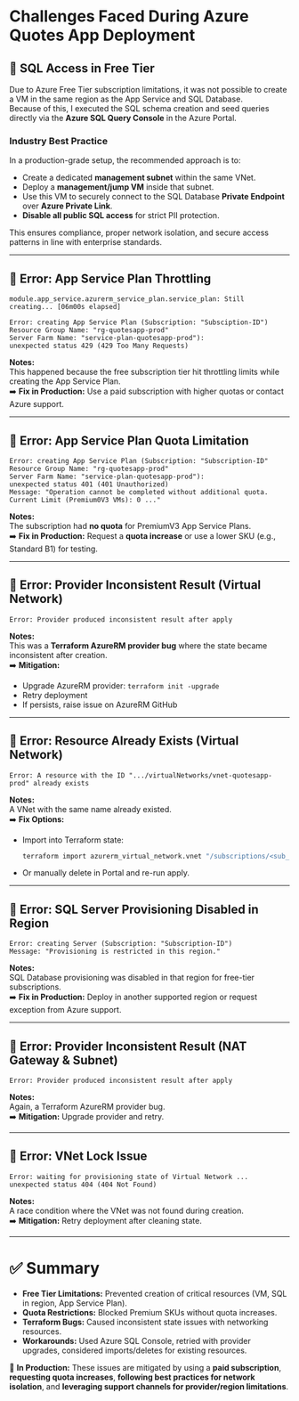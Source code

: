 # Challenges Faced During Azure Quotes App Deployment

## 📌 SQL Access in Free Tier
Due to Azure Free Tier subscription limitations, it was not possible to create a VM in the same region as the App Service and SQL Database.  
Because of this, I executed the SQL schema creation and seed queries directly via the **Azure SQL Query Console** in the Azure Portal.

### Industry Best Practice
In a production-grade setup, the recommended approach is to:
- Create a dedicated **management subnet** within the same VNet.
- Deploy a **management/jump VM** inside that subnet.
- Use this VM to securely connect to the SQL Database **Private Endpoint** over **Azure Private Link**.
- **Disable all public SQL access** for strict PII protection.

This ensures compliance, proper network isolation, and secure access patterns in line with enterprise standards.

---

## 🚨 Error: App Service Plan Throttling
```hcl
module.app_service.azurerm_service_plan.service_plan: Still creating... [06m00s elapsed]

Error: creating App Service Plan (Subscription: "Subsciption-ID")
Resource Group Name: "rg-quotesapp-prod"
Server Farm Name: "service-plan-quotesapp-prod"):
unexpected status 429 (429 Too Many Requests)
```
**Notes:**  
This happened because the free subscription tier hit throttling limits while creating the App Service Plan.  
➡️ **Fix in Production:** Use a paid subscription with higher quotas or contact Azure support.

---

## 🚨 Error: App Service Plan Quota Limitation
```hcl
Error: creating App Service Plan (Subscription: "Subscription-ID"
Resource Group Name: "rg-quotesapp-prod"
Server Farm Name: "service-plan-quotesapp-prod"):
unexpected status 401 (401 Unauthorized)
Message: "Operation cannot be completed without additional quota. Current Limit (Premium0V3 VMs): 0 ..."
```
**Notes:**  
The subscription had **no quota** for PremiumV3 App Service Plans.  
➡️ **Fix in Production:** Request a **quota increase** or use a lower SKU (e.g., Standard B1) for testing.

---

## 🚨 Error: Provider Inconsistent Result (Virtual Network)
```hcl
Error: Provider produced inconsistent result after apply
```
**Notes:**  
This was a **Terraform AzureRM provider bug** where the state became inconsistent after creation.  
➡️ **Mitigation:**  
- Upgrade AzureRM provider: `terraform init -upgrade`  
- Retry deployment  
- If persists, raise issue on AzureRM GitHub

---

## 🚨 Error: Resource Already Exists (Virtual Network)
```hcl
Error: A resource with the ID ".../virtualNetworks/vnet-quotesapp-prod" already exists
```
**Notes:**  
A VNet with the same name already existed.  
➡️ **Fix Options:**  
- Import into Terraform state:  
  ```bash
  terraform import azurerm_virtual_network.vnet "/subscriptions/<sub_id>/resourceGroups/rg-quotesapp-prod/providers/Microsoft.Network/virtualNetworks/vnet-quotesapp-prod"
  ```
- Or manually delete in Portal and re-run apply.

---

## 🚨 Error: SQL Server Provisioning Disabled in Region
```hcl
Error: creating Server (Subscription: "Subscription-ID")
Message: "Provisioning is restricted in this region."
```
**Notes:**  
SQL Database provisioning was disabled in that region for free-tier subscriptions.  
➡️ **Fix in Production:** Deploy in another supported region or request exception from Azure support.

---

## 🚨 Error: Provider Inconsistent Result (NAT Gateway & Subnet)
```hcl
Error: Provider produced inconsistent result after apply
```
**Notes:**  
Again, a Terraform AzureRM provider bug.  
➡️ **Mitigation:** Upgrade provider and retry.

---

## 🚨 Error: VNet Lock Issue
```hcl
Error: waiting for provisioning state of Virtual Network ...
unexpected status 404 (404 Not Found)
```
**Notes:**  
A race condition where the VNet was not found during creation.  
➡️ **Mitigation:** Retry deployment after cleaning state.

---

# ✅ Summary
- **Free Tier Limitations:** Prevented creation of critical resources (VM, SQL in region, App Service Plan).  
- **Quota Restrictions:** Blocked Premium SKUs without quota increases.  
- **Terraform Bugs:** Caused inconsistent state issues with networking resources.  
- **Workarounds:** Used Azure SQL Console, retried with provider upgrades, considered imports/deletes for existing resources.

📖 **In Production:** These issues are mitigated by using a **paid subscription**, **requesting quota increases**, **following best practices for network isolation**, and **leveraging support channels for provider/region limitations**.
